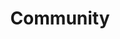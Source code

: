 ---
layout: app
title: Community
permalink: apps/me/diagrams
lang: ru
page_id: apps-me-diagrams

description: Диаграммы
---
